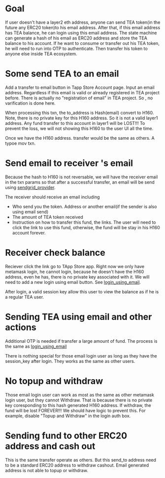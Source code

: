 # Goal

If user doesn't have a layer2 eth address, anyone can send TEA token(in the future any ERC20 token)to his email address. After that, if this email address has TEA balance, he can login using this email address. The state machine can generate a hash of his email as ERC20 address and store the TEA balance to his account. If he want to consume or transfer out his TEA token, he will need to run into OTP to authenticate. Then transfer his token to anyone else inside TEA ecosystem.

# Some send TEA to an email

Add a transfer to email button in Tapp Store Account page.
Input an email address. Regardless if this email is valid or already registered in TEA project before. There is actually no "registration of email" in TEA project. So , no varification is done here.

When processing this txn, the to_address is Hash(email) convert to H160. Note, there is no private key for this H160 address. So it is not a valid layer1 address. Any fund transfer to this account in layer1 will be LOST!!! To prevent the loss, we will not showing this H160 to the user UI all the time.

Once we have the H160 address. transfer would be the same as others. A typoe mov txn.

# Send email to receiver 's email

Because the hash to H160 is not reversable, we will have the receiver email in the txn params so that after a successful transfer, an email will be send using [sendgrid_provider](sendgrid_provider.md). 

The receiver should receive an email including

* Who send you the token. Address or another email(if the sender is also using email send)
* The amount of TEA token received
* Instruction on how to transfer this fund, the links. 
  The user will need to click the link to use this fund, otherwise, the fund will be stay in his H160 account forever.

# Receiver check balance

Reciever click the link go to TApp Store app. Right now we only have metamask login, he cannot login, because he doesn't have the H160 address, even he has, there is no private key associated with it. We will need to add a new login using email button. See [login_using_email](login_using_email.md).

After login, a valid session key allow this user to view the balance as if he is a regular TEA user.

# Sending TEA using email and other actions

Additional OTP is needed if transfer a large amount of fund. The process is the same as [login_using_email](login_using_email.md)

There is nothing special for those email login user as long as they have the session_key after login. They works as the same as other users. 

# No topup and withdraw

Those email login user can work as most as the same as other metamask login user, but they cannot Withdraw. That is because there is no private key coresponding to this hash generated H160 address. If withdraw, the fund will be lost FOREVER!!! We should have logic to prevent this. For example, disable "Topup and Withdraw" in the login auth box.

# Sending fund to other ERC20 address and cash out

This is the same transfer operate as others. But this send_to address need to be a standard ERC20 address to withdraw cashout. Email generated address is not able to topup or withdraw.
